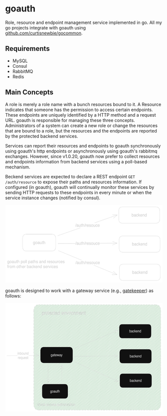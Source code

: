 # goauth

Role, resource and endpoint management service implemented in go. All my go projects integrate with goauth using [github.com/curtisnewbie/gocommon](https://github.com/curtisnewbie/gocommon).

## Requirements

- MySQL
- Consul
- RabbitMQ
- Redis

## Main Concepts

A role is merely a role name with a bunch resources bound to it. A Resource indicates that someone has the permission to access certain endpoints. These endpoints are uniquely identified by a HTTP method and a request URL. goauth is responsible for managing these three concepts. Administrators of a system can create a new role or change the resources that are bound to a role, but the resources and the endpoints are reported by the protected backend services.

Services can report their resources and endpoints to goauth synchronously using goauth's http endpoints or asynchronously using goauth's rabbitmq exchanges. However, since v1.0.20, goauth now prefer to collect resources and endpoints information from backend services using a poll-based mechanism.

Beckend services are expected to declare a REST endpoint `GET /auth/resource` to expose their paths and resources information. If configured (in goauth), goauth will continually monitor these services by sending HTTP requests to these endpoints in every minute or when the service instance changes (notified by consul).

<img src="./doc/goauth_polling_mechanism.png" height="250px"></img>

goauth is designed to work with a gateway service (e.g., [gatekeeper](https://github.com/curtisnewbie/gatekeeper)) as follows:

<img src="./doc/goauth_gateway.png" height="350px"></img>

